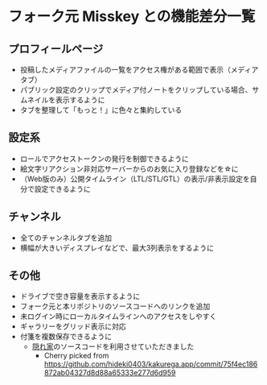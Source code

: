 # フォーク元 Misskey との機能差分一覧
## プロフィールページ
- 投稿したメディアファイルの一覧をアクセス権がある範囲で表示（メディアタブ）
- パブリック設定のクリップでメディア付ノートをクリップしている場合、サムネイルを表示するように
- タブを整理して「もっと！」に色々と集約している

## 設定系
- ロールでアクセストークンの発行を制御できるように
- 絵文字リアクション非対応サーバーからのお気に入り登録などを☆に
- （Web版のみ）公開タイムライン（LTL/STL/GTL）の表示/非表示設定を自分で設定できるように 

## チャンネル
- 全てのチャンネルタブを追加
- 横幅が大きいディスプレイなどで、最大3列表示をするように

## その他
- ドライブで空き容量を表示するように
- フォーク元と本リポジトリのソースコードへのリンクを追加
- 未ログイン時にローカルタイムラインへのアクセスをしやすく
- ギャラリーをグリッド表示に対応
- 付箋を複数保存できるように
  - [隠れ家](https://github.com/hideki0403/kakurega.app)のソースコードを利用させていただきました
    - Cherry picked from https://github.com/hideki0403/kakurega.app/commit/75f4ec186872ab04327d8d88a65333e277d6d959
